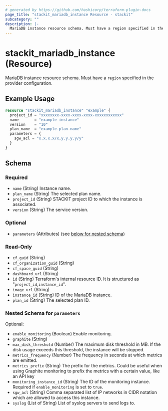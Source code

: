 ```yaml
---
# generated by https://github.com/hashicorp/terraform-plugin-docs
page_title: "stackit_mariadb_instance Resource - stackit"
subcategory: ""
description: |-
  MariaDB instance resource schema. Must have a region specified in the provider configuration.
---
```


# stackit_mariadb_instance (Resource)

MariaDB instance resource schema. Must have a `region` specified in the provider configuration.

## Example Usage

```terraform
resource "stackit_mariadb_instance" "example" {
  project_id = "xxxxxxxx-xxxx-xxxx-xxxx-xxxxxxxxxxxx"
  name       = "example-instance"
  version    = "10"
  plan_name  = "example-plan-name"
  parameters = {
    sgw_acl = "x.x.x.x/x,y.y.y.y/y"
  }
}
```

<!-- schema generated by tfplugindocs -->
## Schema

### Required

- `name` (String) Instance name.
- `plan_name` (String) The selected plan name.
- `project_id` (String) STACKIT project ID to which the instance is associated.
- `version` (String) The service version.

### Optional

- `parameters` (Attributes) (see [below for nested schema](#nestedatt--parameters))

### Read-Only

- `cf_guid` (String)
- `cf_organization_guid` (String)
- `cf_space_guid` (String)
- `dashboard_url` (String)
- `id` (String) Terraform's internal resource ID. It is structured as "`project_id`,`instance_id`".
- `image_url` (String)
- `instance_id` (String) ID of the MariaDB instance.
- `plan_id` (String) The selected plan ID.

<a id="nestedatt--parameters"></a>
### Nested Schema for `parameters`

Optional:

- `enable_monitoring` (Boolean) Enable monitoring.
- `graphite` (String)
- `max_disk_threshold` (Number) The maximum disk threshold in MB. If the disk usage exceeds this threshold, the instance will be stopped.
- `metrics_frequency` (Number) The frequency in seconds at which metrics are emitted.
- `metrics_prefix` (String) The prefix for the metrics. Could be useful when using Graphite monitoring to prefix the metrics with a certain value, like an API key
- `monitoring_instance_id` (String) The ID of the monitoring instance. Required if `enable_monitoring` is set to `true`.
- `sgw_acl` (String) Comma separated list of IP networks in CIDR notation which are allowed to access this instance.
- `syslog` (List of String) List of syslog servers to send logs to.
